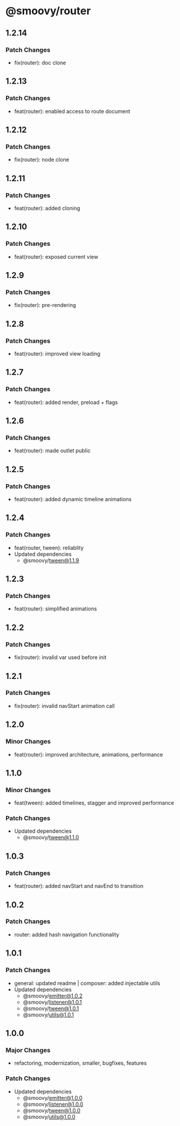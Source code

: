 # @smoovy/router

## 1.2.14

### Patch Changes

- fix(router): doc clone

## 1.2.13

### Patch Changes

- feat(router): enabled access to route document

## 1.2.12

### Patch Changes

- fix(router): node clone

## 1.2.11

### Patch Changes

- feat(router): added cloning

## 1.2.10

### Patch Changes

- feat(router): exposed current view

## 1.2.9

### Patch Changes

- fix(router): pre-rendering

## 1.2.8

### Patch Changes

- feat(router): improved view loading

## 1.2.7

### Patch Changes

- feat(router): added render, preload + flags

## 1.2.6

### Patch Changes

- feat(router): made outlet public

## 1.2.5

### Patch Changes

- feat(router): added dynamic timeline animations

## 1.2.4

### Patch Changes

- feat(router, tween): reliablity
- Updated dependencies
  - @smoovy/tween@1.1.9

## 1.2.3

### Patch Changes

- feat(router): simplified animations

## 1.2.2

### Patch Changes

- fix(router): invalid var used before init

## 1.2.1

### Patch Changes

- fix(router): invalid navStart animation call

## 1.2.0

### Minor Changes

- feat(router): improved architecture, animations, performance

## 1.1.0

### Minor Changes

- feat(tween): added timelines, stagger and improved performance

### Patch Changes

- Updated dependencies
  - @smoovy/tween@1.1.0

## 1.0.3

### Patch Changes

- feat(router): added navStart and navEnd to transition

## 1.0.2

### Patch Changes

- router: added hash navigation functionality

## 1.0.1

### Patch Changes

- general: updated readme | composer: added injectable utils
- Updated dependencies
  - @smoovy/emitter@1.0.2
  - @smoovy/listener@1.0.1
  - @smoovy/tween@1.0.1
  - @smoovy/utils@1.0.1

## 1.0.0

### Major Changes

- refactoring, modernization, smaller, bugfixes, features

### Patch Changes

- Updated dependencies
  - @smoovy/emitter@1.0.0
  - @smoovy/listener@1.0.0
  - @smoovy/tween@1.0.0
  - @smoovy/utils@1.0.0
